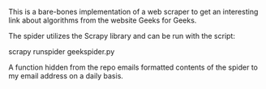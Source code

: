 This is a bare-bones implementation of a web scraper to get an interesting link about algorithms from the website Geeks for Geeks.

The spider utilizes the Scrapy library and can be run with the script:

scrapy runspider geekspider.py

A function hidden from the repo emails formatted contents of the spider to my email address on a daily basis.
